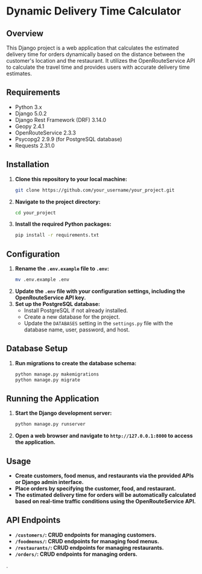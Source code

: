 # Dynamic Delivery Time Calculator

## Overview
This Django project is a web application that calculates the estimated delivery time for orders dynamically based on the distance between the customer's location and the restaurant. It utilizes the OpenRouteService API to calculate the travel time and provides users with accurate delivery time estimates.

## Requirements
- Python 3.x
- Django 5.0.2
- Django Rest Framework (DRF) 3.14.0
- Geopy 2.4.1
- OpenRouteService 2.3.3
- Psycopg2 2.9.9 (for PostgreSQL database)
- Requests 2.31.0

## Installation
1. **Clone this repository to your local machine:**
    ```bash
    git clone https://github.com/your_username/your_project.git
    ```
2. **Navigate to the project directory:**
    ```bash
    cd your_project
    ```
3. **Install the required Python packages:**
    ```bash
    pip install -r requirements.txt
    ```

## Configuration
1. **Rename the `.env.example` file to `.env`:**
    ```bash
    mv .env.example .env
    ```
2. **Update the `.env` file with your configuration settings, including the OpenRouteService API key.**
3. **Set up the PostgreSQL database:**
    - Install PostgreSQL if not already installed.
    - Create a new database for the project.
    - Update the `DATABASES` setting in the `settings.py` file with the database name, user, password, and host.

## Database Setup
1. **Run migrations to create the database schema:**
    ```bash
    python manage.py makemigrations
    python manage.py migrate
    ```

## Running the Application
1. **Start the Django development server:**
    ```bash
    python manage.py runserver
    ```
2. **Open a web browser and navigate to `http://127.0.0.1:8000` to access the application.**

## Usage
- **Create customers, food menus, and restaurants via the provided APIs or Django admin interface.**
- **Place orders by specifying the customer, food, and restaurant.**
- **The estimated delivery time for orders will be automatically calculated based on real-time traffic conditions using the OpenRouteService API.**

## API Endpoints
- **`/customers/`: CRUD endpoints for managing customers.**
- **`/foodmenus/`: CRUD endpoints for managing food menus.**
- **`/restaurants/`: CRUD endpoints for managing restaurants.**
- **`/orders/`: CRUD endpoints for managing orders.**

.


